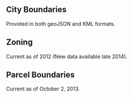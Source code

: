 ## City Boundaries

Provided in both geoJSON and KML formats.

## Zoning

Current as of 2012 (New data available late 2014).

## Parcel Boundaries

Current as of October 2, 2013.
